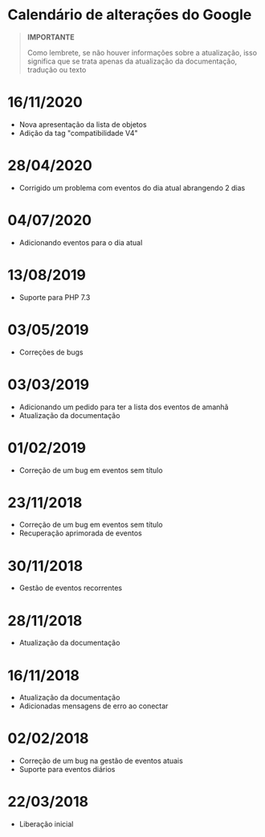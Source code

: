 # Calendário de alterações do Google

>**IMPORTANTE**
>
>Como lembrete, se não houver informações sobre a atualização, isso significa que se trata apenas da atualização da documentação, tradução ou texto

# 16/11/2020

- Nova apresentação da lista de objetos
- Adição da tag "compatibilidade V4"

# 28/04/2020

- Corrigido um problema com eventos do dia atual abrangendo 2 dias

# 04/07/2020

- Adicionando eventos para o dia atual

# 13/08/2019

- Suporte para PHP 7.3

# 03/05/2019

- Correções de bugs

# 03/03/2019

- Adicionando um pedido para ter a lista dos eventos de amanhã
- Atualização da documentação

# 01/02/2019

- Correção de um bug em eventos sem título

# 23/11/2018

- Correção de um bug em eventos sem título
- Recuperação aprimorada de eventos

# 30/11/2018

- Gestão de eventos recorrentes

# 28/11/2018

- Atualização da documentação

# 16/11/2018

- Atualização da documentação
- Adicionadas mensagens de erro ao conectar

# 02/02/2018

- Correção de um bug na gestão de eventos atuais
- Suporte para eventos diários

# 22/03/2018

- Liberação inicial
